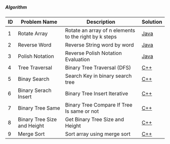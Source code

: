 ##### Algorithm 

|ID| Problem Name  			        | Description                                	                | Solution          |
|--| -------------------------- | ------------------------------------------------------------|-------------------|
|1 | Rotate Array				        |Rotate an array of n elements to the right by k steps        |[Java][1]          |
|2 | Reverse Word               |Reverse String word by word                                  |[Java][2]          |
|3 | Polish Notation            |Reverse Polish Notation Evaluation                           |[Java][3]          |
|4 | Tree Traversal             |Binary Tree Traversal (DFS)                                  |[C++][4]           |
|5 | Binay Search               |Search Key in binary search tree                             |[C++][5]           |
|6 | Binary Serach Insert       |Binary Tree Insert Iterative                                 |[C++][6]           |
|7 | Binary Tree Same           |Binary Tree Compare If Tree Is same or not                   |[C++][7]           |
|8 | Binary Tree Size and Height           |Get Binary Tree Size and Height                   |[C++][8]           |
|9 | Merge Sort           |Sort array using merge sort                  |[C++][9]           |

[1]: array/RotateArray.java	
[2]: array/ReverseWord.java
[3]: array/ReversePolishNotation.java
[4]: binary%20tree/BinaryTreeTraversal.cpp
[5]: binary%20tree/BinarySearchTree.cpp
[6]: binary%20tree/BinarySearchTreeInsert.cpp
[7]: binary%20tree/BinarySearchSameTree.cpp
[8]: binary%20tree/BinaryTreeSize.cpp
[9]: sorting/MergeSort.cpp